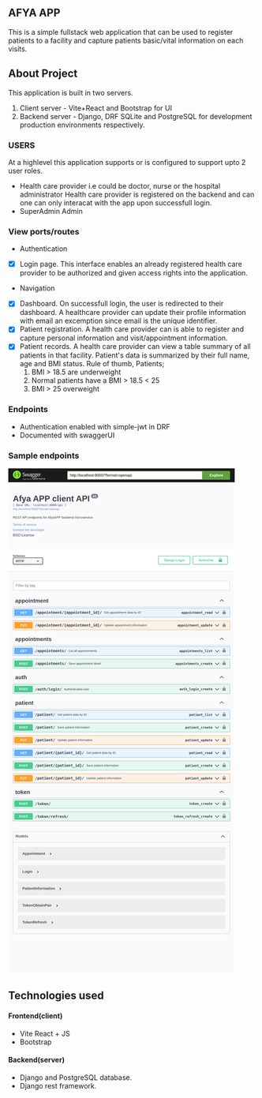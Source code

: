 ## AFYA APP
This is a simple fullstack web application that can be used to register patients to a facility and capture patients basic/vital information on each visits.

## About Project
This application is built in two servers. 
1. Client server - Vite+React and Bootstrap for UI
2. Backend server - Django, DRF SQLite and PostgreSQL for development production environments respectively.

### USERS
At a highlevel this application supports or is configured to support upto 2 user roles.

- Health care provider i.e could be doctor, nurse or the hospital administrator
    Health care provider is registered on the backend and can one can only interacat with the app upon successfull login.
- SuperAdmin Admin

### View ports/routes

- Authentication
- [x] Login page.
    This interface enables an already registered health care provider to be authorized and given access rights into the application.

- Navigation
- [x] Dashboard.
    On successfull login, the user is redirected to their dashboard.
    A healthcare provider can update their profile information with email an excemption since email is the unique identifier.
- [x] Patient registration.
    A health care provider can is able to register and capture personal information and visit/appointment information.
- [x] Patient records.
    A health care provider can view a table summary of all patients in that facility.
    Patient's data is summarized by their full name, age and BMI status. 
    Rule of thumb, Patients;
    1.  BMI > 18.5 are underweight
    2.  Normal patients have a BMI > 18.5 < 25
    3.  BMI > 25 overweight 


### Endpoints
- Authentication enabled with simple-jwt in DRF
- Documented with swaggerUI
### Sample endpoints
![sample endpoints on swagger ui](assets/endpoints_sample.png)
    
## Technologies used
#### Frontend(client)
- Vite React + JS
- Bootstrap

#### Backend(server)
- Django and PostgreSQL database.
- Django rest framework.